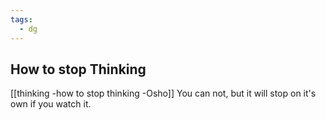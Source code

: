 ```yaml
---
tags:
  - dg
---
```



## How to stop Thinking
[[thinking -how to stop thinking -Osho]] 
You can not, but it will stop on it's own if you watch it.